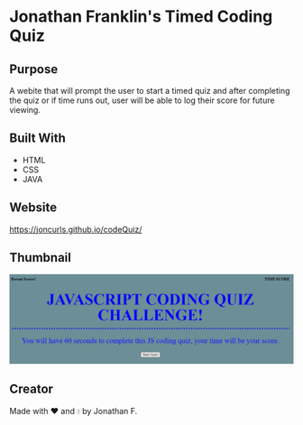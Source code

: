 # Jonathan Franklin's Timed Coding Quiz

## Purpose
A webite that will prompt the user to start a timed quiz and after completing the quiz or if time runs out, user will be able to log their score for future viewing.

## Built With
* HTML
* CSS
* JAVA

## Website
https://joncurls.github.io/codeQuiz/

## Thumbnail
![Screenshot](assets/images/thumbnail.PNG)

## Creator
Made with ❤️ and 💧 by Jonathan F.